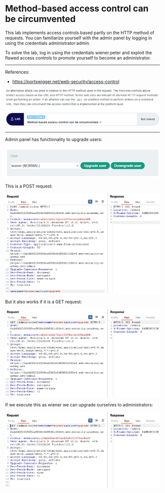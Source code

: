 
# Method-based access control can be circumvented

This lab implements access controls based partly on the HTTP method of requests. You can familiarize yourself with the admin panel by logging in using the credentials administrator:admin.

To solve the lab, log in using the credentials wiener:peter and exploit the flawed access controls to promote yourself to become an administrator.

---------------------------------------------

References: 

- https://portswigger.net/web-security/access-control



![img](images/Method-based%20access%20control%20can%20be%20circumvented/1.png)

---------------------------------------------

Admin panel has functionality to upgrade users:



![img](images/Method-based%20access%20control%20can%20be%20circumvented/2.png)


This is a POST request:



![img](images/Method-based%20access%20control%20can%20be%20circumvented/3.png)


But it also works if it is a GET request:



![img](images/Method-based%20access%20control%20can%20be%20circumvented/4.png)


If we execute this as wiener we can upgrade ourselves to administrators:



![img](images/Method-based%20access%20control%20can%20be%20circumvented/5.png)